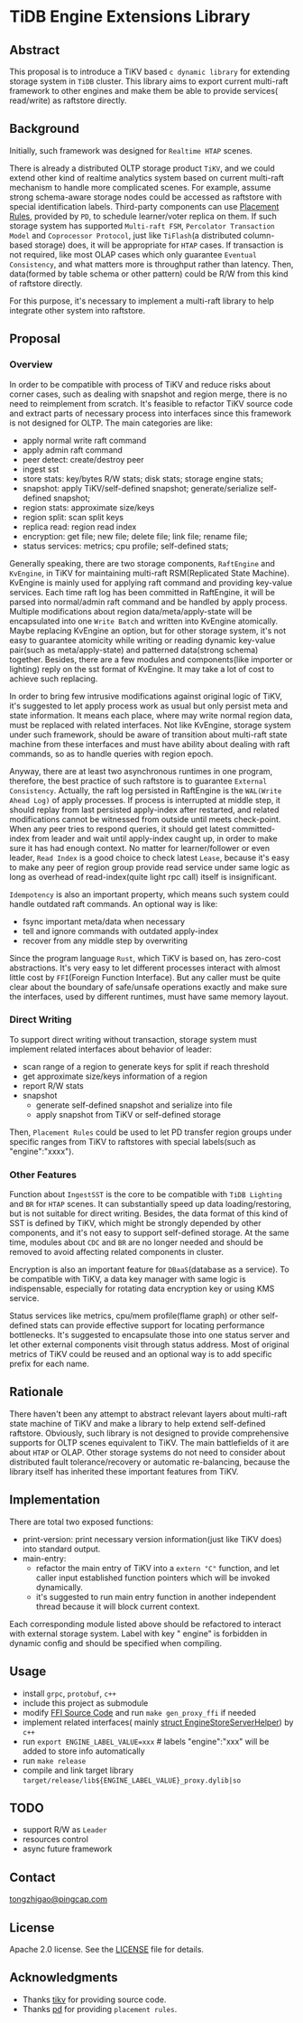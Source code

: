 # TiDB Engine Extensions Library

## Abstract

This proposal is to introduce a TiKV based `c dynamic library` for extending storage system in `TiDB` cluster. This
library aims to export current multi-raft framework to other engines and make them be able to provide services(
read/write) as raftstore directly.

## Background

Initially, such framework was designed for `Realtime HTAP` scenes.

There is already a distributed OLTP storage product `TiKV`, and we could extend other kind of realtime analytics system
based on current multi-raft mechanism to handle more complicated scenes. For example, assume strong schema-aware storage
nodes could be accessed as raftstore with special identification labels. Third-party components can
use [Placement Rules](https://docs.pingcap.com/tidb/stable/configure-placement-rules), provided by `PD`, to schedule
learner/voter replica on them. If such storage system has supported `Multi-raft FSM`, `Percolator Transaction Model`
and `Coprocessor Protocol`, just like `TiFlash`(a distributed column-based storage) does, it will be appropriate
for `HTAP` cases. If transaction is not required, like most OLAP cases which only guarantee `Eventual Consistency`, and
what matters more is throughput rather than latency. Then, data(formed by table schema or other pattern) could be R/W
from this kind of raftstore directly.

For this purpose, it's necessary to implement a multi-raft library to help integrate other system into raftstore.

## Proposal

### Overview

In order to be compatible with process of TiKV and reduce risks about corner cases, such as dealing with snapshot and
region merge, there is no need to reimplement from scratch. It's feasible to refactor TiKV source code and extract parts
of necessary process into interfaces since this framework is not designed for OLTP. The main categories are like:

- apply normal write raft command
- apply admin raft command
- peer detect: create/destroy peer
- ingest sst
- store stats: key/bytes R/W stats; disk stats; storage engine stats;
- snapshot: apply TiKV/self-defined snapshot; generate/serialize self-defined snapshot;
- region stats: approximate size/keys
- region split: scan split keys
- replica read: region read index
- encryption: get file; new file; delete file; link file; rename file;
- status services: metrics; cpu profile; self-defined stats;

Generally speaking, there are two storage components, `RaftEngine` and `KvEngine`, in TiKV for maintaining multi-raft
RSM(Replicated State Machine). KvEngine is mainly used for applying raft command and providing key-value services. Each
time raft log has been committed in RaftEngine, it will be parsed into normal/admin raft command and be handled by apply
process. Multiple modifications about region data/meta/apply-state will be encapsulated into one `Write Batch` and
written into KvEngine atomically. Maybe replacing KvEngine an option, but for other storage system, it's not easy to
guarantee atomicity while writing or reading dynamic key-value pair(such as meta/apply-state) and patterned data(strong
schema) together. Besides, there are a few modules and components(like importer or lighting) reply on the sst format of
KvEngine. It may take a lot of cost to achieve such replacing.

In order to bring few intrusive modifications against original logic of TiKV, it's suggested to let apply process work
as usual but only persist meta and state information. It means each place, where may write normal region data, must be
replaced with related interfaces. Not like KvEngine, storage system under such framework, should be aware of transition
about multi-raft state machine from these interfaces and must have ability about dealing with raft commands, so as to
handle queries with region epoch.

Anyway, there are at least two asynchronous runtimes in one program, therefore, the best practice of such raftstore is
to guarantee `External Consistency`. Actually, the raft log persisted in RaftEngine is the `WAL(Write Ahead Log)` of
apply processes. If process is interrupted at middle step, it should replay from last persisted apply-index after
restarted, and related modifications cannot be witnessed from outside until meets check-point. When any peer tries to
respond queries, it should get latest committed-index from leader and wait until apply-index caught up, in order to make
sure it has had enough context. No matter for learner/follower or even leader, `Read Index` is a good choice to check
latest `Lease`, because it's easy to make any peer of region group provide read service under same logic as long as
overhead of read-index(quite light rpc call) itself is insignificant.

`Idempotency` is also an important property, which means such system could handle outdated raft commands. An optional
way is like:

- fsync important meta/data when necessary
- tell and ignore commands with outdated apply-index
- recover from any middle step by overwriting

Since the program language `Rust`, which TiKV is based on, has zero-cost abstractions. It's very easy to let different
processes interact with almost little cost by `FFI`(Foreign Function Interface). But any caller must be quite clear
about the boundary of safe/unsafe operations exactly and make sure the interfaces, used by different runtimes, must have
same memory layout.

### Direct Writing

To support direct writing without transaction, storage system must implement related interfaces about behavior of
leader:

- scan range of a region to generate keys for split if reach threshold
- get approximate size/keys information of a region
- report R/W stats
- snapshot
    - generate self-defined snapshot and serialize into file
    - apply snapshot from TiKV or self-defined storage

Then, `Placement Rules` could be used to let PD transfer region groups under specific ranges from TiKV to raftstores
with special labels(such as "engine":"xxxx").

### Other Features

Function about `IngestSST` is the core to be compatible with `TiDB Lighting` and `BR` for `HTAP` scenes. It can
substantially speed up data loading/restoring, but is not suitable for direct writing. Besides, the data format of this
kind of SST is defined by TiKV, which might be strongly depended by other components, and it's not easy to support
self-defined storage. At the same time, modules about `CDC` and `BR` are no longer needed and should be removed to avoid
affecting related components in cluster.

Encryption is also an important feature for `DBaaS`(database as a service). To be compatible with TiKV, a data key
manager with same logic is indispensable, especially for rotating data encryption key or using KMS service.

Status services like metrics, cpu/mem profile(flame graph) or other self-defined stats can provide effective support for
locating performance bottlenecks. It's suggested to encapsulate those into one status server and let other external
components visit through status address. Most of original metrics of TiKV could be reused and an optional way is to add
specific prefix for each name.

## Rationale

There haven't been any attempt to abstract relevant layers about multi-raft state machine of TiKV and make a library to
help extend self-defined raftstore. Obviously, such library is not designed to provide comprehensive supports for OLTP
scenes equivalent to TiKV. The main battlefields of it are about `HTAP` or OLAP. Other storage systems do not need to
consider about distributed fault tolerance/recovery or automatic re-balancing, because the library itself has inherited
these important features from TiKV.

## Implementation

There are total two exposed functions:

- print-version: print necessary version information(just like TiKV does) into standard output.
- main-entry:
    - refactor the main entry of TiKV into a `extern "C"` function, and let caller input established function pointers
      which will be invoked dynamically.
    - it's suggested to run main entry function in another independent thread because it will block current context.

Each corresponding module listed above should be refactored to interact with external storage system. Label with key "
engine" is forbidden in dynamic config and should be specified when compiling.

## Usage

- install `grpc`, `protobuf`, `c++`
- include this project as submodule
- modify [FFI Source Code](raftstore-proxy/ffi/src/RaftStoreProxyFFI) and run `make gen_proxy_ffi` if needed
- implement related interfaces(
  mainly [struct EngineStoreServerHelper](raftstore-proxy/ffi/src/RaftStoreProxyFFI/ProxyFFI.h)) by `c++`
- run `export ENGINE_LABEL_VALUE=xxx` # labels "engine":"xxx" will be added to store info automatically
- run `make release`
- compile and link target library `target/release/lib${ENGINE_LABEL_VALUE}_proxy.dylib|so`

## TODO

- support R/W as `Leader`
- resources control
- async future framework

## Contact

[tongzhigao@pingcap.com](mailto:tongzhigao@pingcap.com)

## License

Apache 2.0 license. See the [LICENSE](./LICENSE) file for details.

## Acknowledgments

- Thanks [tikv](https://github.com/tikv/tikv) for providing source code.
- Thanks [pd](https://github.com/tikv/pd) for providing `placement rules`.
